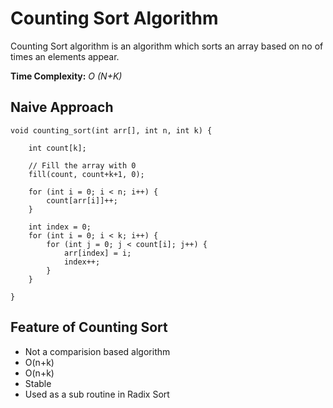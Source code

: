 # Counting Sort Algorithm

Counting Sort algorithm is an algorithm which sorts an array based on no of times an elements appear.

__Time Complexity:__ _O (N+K)_

## Naive Approach

```
void counting_sort(int arr[], int n, int k) {

    int count[k];

    // Fill the array with 0
    fill(count, count+k+1, 0);

    for (int i = 0; i < n; i++) {
        count[arr[i]]++;
    }

    int index = 0;
    for (int i = 0; i < k; i++) {
        for (int j = 0; j < count[i]; j++) {
            arr[index] = i;
            index++;
        }   
    }

}
```

## Feature of Counting Sort
- Not a comparision based algorithm
- O(n+k)
- O(n+k)
- Stable
- Used as a sub routine in Radix Sort

